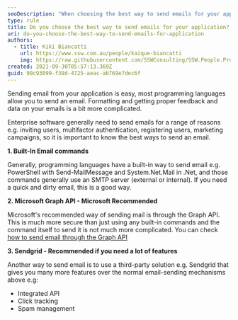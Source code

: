 ```yaml
---
seoDescription: "When choosing the best way to send emails for your application, consider using Microsoft Graph API for security and ease of use. For more features, opt for Sendgrid's integrated API with click tracking and spam management."
type: rule
title: Do you choose the best way to send emails for your application?
uri: do-you-choose-the-best-way-to-send-emails-for-application
authors:
  - title: Kiki Biancatti
    url: https://www.ssw.com.au/people/kaique-biancatti
    img: https://raw.githubusercontent.com/SSWConsulting/SSW.People.Profiles/main/Kaique-Biancatti/Images/Kaique-Biancatti-Profile.jpg
created: 2021-09-30T05:57:13.369Z
guid: 90c93099-f38d-4725-aeac-ab769e7dec6f
---
```

Sending email from your application is easy, most programming languages allow you to send an email. Formatting and getting proper feedback and data on your emails is a bit more complicated.

<!--endintro-->

Enterprise software generally need to send emails for a range of reasons e.g. inviting users, multifactor authentication, registering users, marketing campaigns, so it is important to know the best ways to send an email.

**1. Built-In Email commands**

Generally, programming languages have a built-in way to send email e.g. PowerShell with Send-MailMessage and System.Net.Mail in .Net, and those commands generally use an SMTP server (external or internal).
If you need a quick and dirty email, this is a good way.

**2. Microsoft Graph API - Microsoft Recommended**

Microsoft's recommended way of sending mail is through the Graph API. This is much more secure than just using any built-in commands and the command itself to send it is not much more complicated.
You can check [how to send email through the Graph API](https://docs.microsoft.com/en-us/graph/api/user-sendmail?view=graph-rest-1.0&tabs=http)

**3. Sendgrid - Recommended if you need a lot of features**

Another way to send email is to use a third-party solution e.g. Sendgrid that gives you many more features over the normal email-sending mechanisms above e.g:

* Integrated API
* Click tracking
* Spam management

